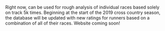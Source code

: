 Right now, can be used for rough analysis of individual races based solely
on track 5k times.  Beginning at the start of the 2019 cross country season, 
the database will be updated with new ratings for runners based on a combination
of all of their races.  Website coming soon!
